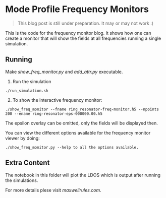 # Mode Profile Frequency Monitors

> This blog post is still under preparation. It may or may not work :)

This is the code for the frequency monitor blog. It shows how one can create a monitor that will show the fields at all frequencies running a single simulation.

## Running
Make *show_freq_monitor.py* and *add_attr.py* executable.

1. Run the simulation
  ```
  ./run_simulation.sh
  ```

2. To show the interactive frequency monitor:
  ```
  ./show_freq_monitor --fname ring_resonator-freq-monitor.h5 --npoints 200 --ename ring-resonator-eps-000000.00.h5
  ```


The epsilon overlay can be omitted, only the fields will be displayed then.

You can view the different options available for the frequency monitor viewer by doing:
```
./show_freq_monitor.py --help to all the options available.
```


## Extra Content

The notebook in this folder will plot the LDOS which is output after running the simulations.

For more details plese visit *maxwellrules.com*.
